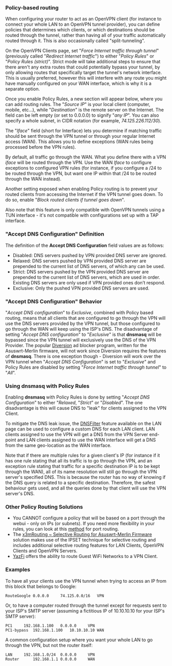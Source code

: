 ### Policy-based routing

When configuring your router to act as an OpenVPN client (for instance to connect your whole LAN to an OpenVPN tunnel provider), you can define policies that determines which clients, or which destinations should be routed through the tunnel, rather than having all of your traffic automatically routed through it.  This is also occasionally called "split-tunneling".

On the OpenVPN Clients page, set "_Force Internet traffic through tunnel_" (previously called "_Redirect Internet traffic_") to either "_Policy Rules_" or "_Policy Rules (strict)_".  Strict mode will take additional steps to ensure that there aren't any extra routes that could potentially bypass your tunnel, by only allowing routes that specifically target the tunnel's network interface.  This is usually preferred, however this will interfere with any route you might have manually configured on your WAN interface, which is why it is a separate option.

Once you enable Policy Rules, a new section will appear below, where you can add routing rules.  The "_Source IP_" is your local client (computer, mobile, etc...), while "_Destination_" is the remote server on the Internet.  The field can be left empty (or set to 0.0.0.0) to signify "_any IP_".  You can also specify a whole subnet, in CIDR notation (for example, _74.125.226.112/30_).

The "_Iface_" field (short for Interface) lets you determine if matching traffic should be sent through the VPN tunnel or through your regular Internet access (WAN).  This allows you to define exceptions (WAN rules being processed 
before the VPN rules).

By default, all traffic go through the WAN.  What you define there with a VPN _iface_ will be routed through the VPN.  Use the WAN _Iface_ to configure exceptions to configured VPN rules (for instance, if you configure a /24 to be routed through the VPN, but want one IP within that /24 to be routed through the WAN instead).

Another setting exposed when enabling Policy routing is to prevent your routed clients from accessing the Internet if the VPN tunnel goes down.  To do so, enable "_Block routed clients if tunnel goes down_".

Also note that this feature is only compatible with OpenVPN tunnels using a TUN interface - it's not compatible with configurations set up with a TAP interface.


### "Accept DNS Configuration" Definition
The definition of the **Accept DNS Configuration** field values are as follows:

* Disabled: DNS servers pushed by VPN provided DNS server are ignored.
* Relaxed: DNS servers pushed by VPN provided DNS server are prepended to the current list of DNS servers, of which any can be used.
* Strict: DNS servers pushed by the VPN provided DNS server are prepended to the current list of DNS servers, which are used in order. Existing DNS servers are only used if VPN provided ones don’t respond.
* Exclusive: Only the pushed VPN provided DNS servers are used.

### "Accept DNS Configuration" Behavior
"_Accept DNS configuration_" to _Exclusive_, combined with Policy based routing, means that all clients that are configured to go through the VPN will use the DNS servers provided by the VPN tunnel, but those configured to go through the WAN will keep using the ISP's DNS. The disadvantage of setting "_Accept DNS configuration_" to "_Exclusive_" is that **dnsmasq** will be bypassed since the VPN tunnel will exclusively use the DNS of the VPN Provider. The popular [Diversion](https://diversion.ch/) ad blocker program, written for the Asuswrt-Merlin firmware, will not work since Diversion requires the features of **dnsmasq**. There is one exception though - Diversion will work over the VPN tunnel when "_Accept DNS Configuration_" is set to "_Exclusive_" and Policy Rules are disabled by setting "_Force Internet traffic through tunnel_" to "_All_".

### Using dnsmasq with Policy Rules
Enabling **dnsmasq** with Policy Rules is done by setting "_Accept DNS Configuration_" to either "_Relaxed_,  "_Strict_" or "_Disabled_". The one disadvantage is this will cause DNS to "leak" for clients assigned to the VPN Client.

To mitigate the DNS leak issue, the [DNSFilter](https://github.com/RMerl/asuswrt-merlin.ng/wiki/DNS-Filter) feature available on the LAN page can be used to configure a custom DNS for each LAN client. LAN clients assigned to use the VPN will get a DNS from the VPN Server end-point and LAN clients assigned to use the WAN interface will get a DNS from the same geo-location as the WAN interface. 

Note that if there are multiple rules for a given client's IP (for instance if it has one rule stating that all its traffic is to go through the VPN, and an exception rule stating that traffic for a specific destination IP is to be kept through the WAN), all of its name resolution will still go through the VPN server's specified DNS.  This is because the router has no way of knowing if the DNS query is related to a specific destination.  Therefore, the safest behaviour gets used, and all the queries done by that client will use the VPN server's DNS.

### Other Policy Routing Solutions
* You CANNOT configure a policy that will be based on a port through the webui - only on IPs (or subnets).  If you need more flexibility in your rules, you can look at this [method](/RMerl/asuswrt-merlin.ng/wiki/Policy-based-Port-routing-(manual-method)) for port routing.
* The  [x3mRouting ~ Selective Routing for Asuswrt-Merlin Firmware](https://github.com/Xentrk/x3mRouting) solution makes use of the IPSET technique for selective routing and includes additional selective routing features for LAN Clients, OpenVPN Clients and OpenVPN Servers.
* [YazFi](https://github.com/jackyaz/YazFi) offers the ability to route Guest WiFi Networks to a VPN Client.

### Examples

To have all your clients use the VPN tunnel when trying to access an IP from this block that belongs to Google:

	RouteGoogle	0.0.0.0		74.125.0.0/16	VPN

Or, to have a computer routed through the tunnel except for requests sent to your ISP's SMTP server (assuming a fictitious IP of 10.10.10.10 for your ISP's SMTP server):

	PC1		192.168.1.100	0.0.0.0		VPN
	PC1-bypass	192.168.1.100	10.10.10.10	WAN

A common configuration setup where you want your whole LAN to go through the VPN, but not the router itself:

	LAN		192.168.1.0/24	0.0.0.0		VPN
	Router		192.168.1.1	0.0.0.0		WAN
